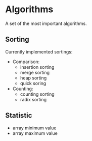 # Algorithms

A set of the most important algorithms.

## Sorting
Currently implemented sortings:
+ Comparison:
    - insertion sorting
    - merge sorting
    - heap sorting
    - quick soring
+ Counting:
    - counting sorting
    - radix sorting
## Statistic
+ array minimum value
+ array maximum value